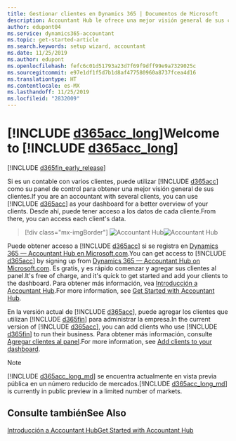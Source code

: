 ```yaml
---
title: Gestionar clientes en Dynamics 365 | Documentos de Microsoft
description: Accountant Hub le ofrece una mejor visión general de sus clientes para que pueda cambiar fácilmente de cliente a cliente.
author: edupont04
ms.service: dynamics365-accountant
ms.topic: get-started-article
ms.search.keywords: setup wizard, accountant
ms.date: 11/25/2019
ms.author: edupont
ms.openlocfilehash: fefc6c01d51793a23d7f69f9dff99e9a7329025c
ms.sourcegitcommit: e97e1df1f5d7b1d8af477580960a8737fcea4d16
ms.translationtype: HT
ms.contentlocale: es-MX
ms.lasthandoff: 11/25/2019
ms.locfileid: "2832009"
---
```

# <a name="welcome-to-include-d365acc_longincludesd365acc_long_mdmd"></a><span data-ttu-id="22fba-103">[!INCLUDE [d365acc_long](includes/d365acc_long_md.md)]</span><span class="sxs-lookup"><span data-stu-id="22fba-103">Welcome to [!INCLUDE [d365acc_long](includes/d365acc_long_md.md)]</span></span>
[!INCLUDE [d365fin_early_release](includes/d365fin_early_release.md.md)]

<span data-ttu-id="22fba-104">Si es un contable con varios clientes, puede utilizar [!INCLUDE [d365acc](includes/d365acc_md.md)] como su panel de control para obtener una mejor visión general de sus clientes.</span><span class="sxs-lookup"><span data-stu-id="22fba-104">If you are an accountant with several clients, you can use [!INCLUDE [d365acc](includes/d365acc_md.md)] as your dashboard for a better overview of your clients.</span></span> <span data-ttu-id="22fba-105">Desde ahí, puede tener acceso a los datos de cada cliente.</span><span class="sxs-lookup"><span data-stu-id="22fba-105">From there, you can access each client's data.</span></span>  

> [!div class="mx-imgBorder"]
> <span data-ttu-id="22fba-106">![Accountant Hub](./media/accountant-get-started/accountant-dashboard.png)</span><span class="sxs-lookup"><span data-stu-id="22fba-106">![Accountant Hub](./media/accountant-get-started/accountant-dashboard.png)</span></span>

<span data-ttu-id="22fba-107">Puede obtener acceso a [!INCLUDE [d365acc](includes/d365acc_md.md)] si se registra en [Dynamics 365 — Accountant Hub en Microsoft.com](https://www.microsoft.com/en-us/dynamics365/financial-insights-for-accountants).</span><span class="sxs-lookup"><span data-stu-id="22fba-107">You can get access to [!INCLUDE [d365acc](includes/d365acc_md.md)] by signing up from [Dynamics 365 — Accountant Hub on Microsoft.com](https://www.microsoft.com/en-us/dynamics365/financial-insights-for-accountants).</span></span> <span data-ttu-id="22fba-108">Es gratis, y es rápido comenzar y agregar sus clientes al panel.</span><span class="sxs-lookup"><span data-stu-id="22fba-108">It's free of charge, and it's quick to get started and add your clients to the dashboard.</span></span> <span data-ttu-id="22fba-109">Para obtener más información, vea [Introducción a Accountant Hub](get-started.md).</span><span class="sxs-lookup"><span data-stu-id="22fba-109">For more information, see [Get Started with Accountant Hub](get-started.md).</span></span>  

<span data-ttu-id="22fba-110">En la versión actual de [!INCLUDE [d365acc](includes/d365acc_md.md)], puede agregar los clientes que utilizan [!INCLUDE [d365fin](includes/d365fin_long_md.md)] para administrar la empresa.</span><span class="sxs-lookup"><span data-stu-id="22fba-110">In the current version of [!INCLUDE [d365acc](includes/d365acc_md.md)], you can add clients who use [!INCLUDE [d365fin](includes/d365fin_long_md.md)] to run their business.</span></span> <span data-ttu-id="22fba-111">Para obtener más información, consulte [Agregar clientes al panel](add-client.md).</span><span class="sxs-lookup"><span data-stu-id="22fba-111">For more information, see [Add clients to your dashboard](add-client.md).</span></span>  

> [!NOTE]
> <span data-ttu-id="22fba-112">[!INCLUDE [d365acc_long_md](includes/d365acc_long_md.md)] se encuentra actualmente en vista previa pública en un número reducido de mercados.</span><span class="sxs-lookup"><span data-stu-id="22fba-112">[!INCLUDE [d365acc_long_md](includes/d365acc_long_md.md)] is currently in public preview in a limited number of markets.</span></span>

## <a name="see-also"></a><span data-ttu-id="22fba-113">Consulte también</span><span class="sxs-lookup"><span data-stu-id="22fba-113">See Also</span></span>
[<span data-ttu-id="22fba-114">Introducción a Accountant Hub</span><span class="sxs-lookup"><span data-stu-id="22fba-114">Get Started with Accountant Hub</span></span>](get-started.md)  
